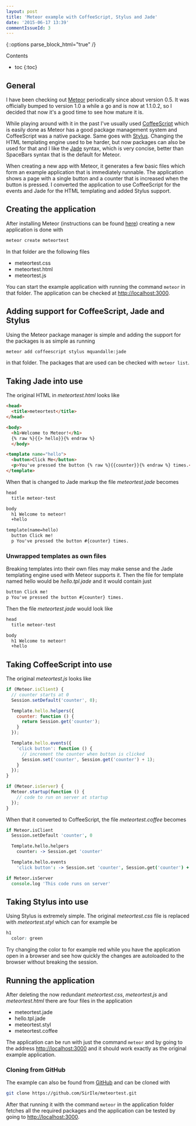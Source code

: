 ```yaml
---
layout: post
title: 'Meteor example with CoffeeScript, Stylus and Jade'
date: '2015-06-17 13:39'
commentIssueId: 3
---
```


{::options parse_block_html="true" /}
<div class="toc">
Contents

<!--lint disable -->
* toc
{:toc}
</div>

## General

I have been checking out [Meteor](https://www.meteor.com) periodically since
about version 0.5. It was officially bumped to version 1.0 a while a go and is
now at 1.1.0.2, so I decided that now it's a good time to see how mature it is.

While playing around with it in the past I've usually used
[CoffeeScript](http://coffeescript.org) which is easily done as Meteor has a
good package management system and CoffeeScript was a native package. Same goes
with [Stylus](https://learnboost.github.io/stylus/). Changing the HTML
templating engine used to be harder, but now packages can also be used for that
and I like the [Jade](http://jade-lang.com) syntax, which is very concise,
better than SpaceBars syntax that is the default for Meteor.

When creating a new app with Meteor, it generates a few basic files which form
an example application that is immediately runnable. The application shows a
page with a single button and a counter that is increased when the button is
pressed. I converted the application to use CoffeeScript for the events and Jade
for the HTML templating and added Stylus support.

## Creating the application

After installing Meteor (instructions can be found
[here](https://eee.meteor.com)) creating a new application is done with

~~~bash
meteor create meteortest
~~~

In that folder are the following files

-   meteortest.css
-   meteortest.html
-   meteortest.js

You can start the example application with running the command `meteor` in that
folder. The application can be checked at
[http://localhost:3000](http://localhost:3000).

## Adding support for CoffeeScript, Jade and Stylus

Using the Meteor package manager is simple and adding the support for the
packages is as simple as running

~~~bash
meteor add coffeescript stylus mquandalle:jade
~~~

in that folder. The packages that are used can be checked with `meteor list`.

## Taking Jade into use

The original HTML in _meteortest.html_ looks like

~~~html
<head>
  <title>meteortest</title>
</head>

<body>
  <h1>Welcome to Meteor!</h1>
  {% raw %}{{> hello}}{% endraw %}
  </body>

<template name="hello">
  <button>Click Me</button>
  <p>You've pressed the button {% raw %}{{counter}}{% endraw %} times.</p>
</template>
~~~

When that is changed to Jade markup the file _meteortest.jade_ becomes

~~~html
head
  title meteor-test

body
  h1 Welcome to meteor!
  +hello

template(name=hello)
  button Click me!
  p You've pressed the button #{counter} times.
~~~

### Unwrapped templates as own files

Breaking templates into their own files may make sense and the Jade templating
engine used with Meteor supports it. Then the file for template named hello
would be _hello.tpl.jade_ and it would contain just

~~~html
button Click me!
p You've pressed the button #{counter} times.
~~~

Then the file _meteortest.jade_ would look like

~~~html
head
  title meteor-test

body
  h1 Welcome to meteor!
  +hello
~~~

## Taking CoffeeScript into use

The original _meteortest.js_ looks like

~~~javascript
if (Meteor.isClient) {
  // counter starts at 0
  Session.setDefault('counter', 0);

  Template.hello.helpers({
    counter: function () {
      return Session.get('counter');
    }
  });

  Template.hello.events({
    'click button': function () {
      // increment the counter when button is clicked
      Session.set('counter', Session.get('counter') + 1);
    }
  });
}

if (Meteor.isServer) {
  Meteor.startup(function () {
    // code to run on server at startup
  });
}
~~~

When that it converted to CoffeeScript, the file _meteortest.coffee_ becomes

~~~coffeescript
if Meteor.isClient
  Session.setDefault 'counter', 0

  Template.hello.helpers
    counter: -> Session.get 'counter'

  Template.hello.events
    'click button': -> Session.set 'counter', Session.get('counter') + 1

if Meteor.isServer
  console.log 'This code runs on server'
~~~

## Taking Stylus into use

Using Stylus is extremely simple. The original _meteortest.css_ file is replaced
with _meteortest.styl_ which can for example be

~~~css
h1
  color: green
~~~

Try changing the color to for example red while you have the application open in
a browser and see how quickly the changes are autoloaded to the browser without
breaking the session.

## Running the application

After deleting the now redundant _meteortest.css_, _meteortest.js_ and
_meteortest.html_ there are four files in the application

-   meteortest.jade
-   hello.tpl.jade
-   meteortest.styl
-   meteortest.coffee

The application can be run with just the command `meteor` and by going to the
address [http://localhost:3000](http://localhost:3000) and it should work
exactly as the original example application.

### Cloning from GitHub

The example can also be found from
[GitHub](https://github.com/SirIle/meteortest) and can be cloned with

~~~bash
git clone https://github.com/SirIle/meteortest.git
~~~

After that running it with the command `meteor` in the application folder
fetches all the required packages and the application can be tested by going to
[http://localhost:3000](http://localhost:3000).
